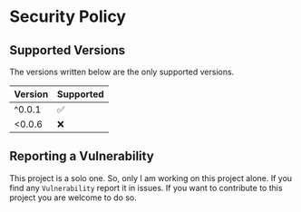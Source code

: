 # Security Policy

## Supported Versions

The versions written below are the only supported versions.

| Version | Supported          |
| ------- | ------------------ |
| ^0.0.1  | :white_check_mark: |
| <0.0.6  | :x:                |

## Reporting a Vulnerability

This project is a solo one. So, only I am working on this project alone.
If you find any `Vulnerability` report it in issues.
If you want to contribute to this project you are welcome to do so.

